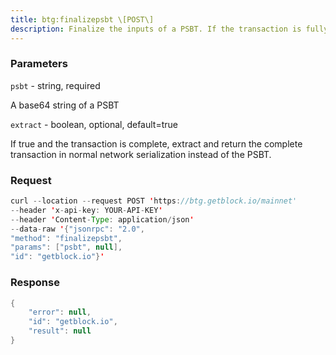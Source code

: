 ```yaml
---
title: btg:finalizepsbt \[POST\]
description: Finalize the inputs of a PSBT. If the transaction is fully signed, itwill produce a network serialized transaction which can be broadcastwith sendrawtransaction. Otherwise a PSBT will be created which has thefinal_scriptSig and final_scriptWitness fields filled for inputs thatare complete.Implements the Finalizer and Extractor roles.
---
```


### Parameters


`psbt` - string, required

A base64 string of a PSBT

`extract` - boolean, optional, default=true

If true and the transaction is complete, extract and return the complete
transaction in normal network serialization instead of the PSBT.

### Request

``` java
curl --location --request POST 'https://btg.getblock.io/mainnet' 
--header 'x-api-key: YOUR-API-KEY' 
--header 'Content-Type: application/json' 
--data-raw '{"jsonrpc": "2.0",
"method": "finalizepsbt",
"params": ["psbt", null],
"id": "getblock.io"}'
```

###  Response

``` java
{
    "error": null,
    "id": "getblock.io",
    "result": null
}
```

